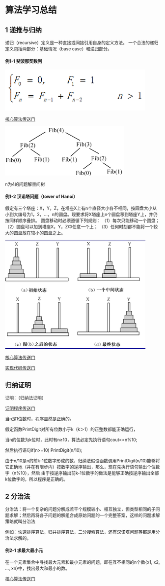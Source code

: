 # 算法学习总结

## 1 递推与归纳

递归（recursive）定义是一种直接或间接引用自身的定义方法。
一个合法的递归定义包括两部分：基础情况（base case）和递归部分。

#### 例1-1  斐波那契数列

![斐波那契额递推公式](https://github.com/littlecc1/algorithm-learning/blob/master/assets/fib_recursive.png)

[核心算法传送门](https://github.com/littlecc1/algorithm-learning/blob/master/src/fib.js)

![解空间树](https://github.com/littlecc1/algorithm-learning/blob/master/assets/fib_tree.png)

n为4的问题解空间树

#### 例1-2  汉诺塔问题（tower of Hanoi）

假定有三个塔座：X，Y，Z，在塔座X上有n个直径大小各不相同，按圆盘大小从小到大编号为1，2，…，n的圆盘。现要求将X塔座上n个圆盘移到塔座Y上，并仍按同样顺序叠排。
圆盘移动时必须遵循下列规则：
（1）每次只能移动一个圆盘；
（2）圆盘可以加到塔座X，Y，Z中任意一个上；
（3）任何时刻都不能将一个较大的圆盘放在较小的圆盘之上。

![汉诺塔](https://github.com/littlecc1/algorithm-learning/blob/master/assets/hanoi.png)

[核心算法传送门](https://github.com/littlecc1/algorithm-learning/blob/master/src/hanoiAlgorithm.js)

[实现代码传送门](https://github.com/littlecc1/algorithm-learning/blob/master/src/hanoi.js)

## 归纳证明

 证明：（归纳法证明）

[证明程序传送门](https://github.com/littlecc1/algorithm-learning/blob/master/src/toBeProve.js)

 当n是1位数时，程序显然是正确的。

 假定函数PrintDigit对所有位数小于k（k＞1）的正整数都能正确运行，

 当n的位数为k位时，此时有n≥10，算法必定先执行语句cout<<n%10;

 然后执行语句if(n>=10) PrintDigit(n/10);

 由于n/10是n的前k-1位数字形成的数，归纳法假设函数调用PrintDigit(n/10)能够将它正确地（并在有限步内）按数字的逆序输出，那么，现在先执行语句输出个位数字（n%10），然后
 由于按逆序输出前k-1位数字的做法是能够正确按逆序输出全部k位数字的，所以程序是正确的。

 ## 2 分治法

 分治法：将一个复杂的问题分解成若干个规模较小、相互独立，但类型相同的子问题求解；然后再将各子问题的解组合成原始问题的一个完整答案，这样的问题求解策略就叫分治法

 例如：快速排序算法，归并排序算法，二分搜索算法，还有汉诺塔问题等都是用分治法求解的。

 #### 例2-1 求最大最小元

 在一个元素集合中寻找最大元素和最小元素的问题，即在互不相同的n个数{x1, x2, …, xn}中，找出最大和最小的数。

 [核心算法传送门](https://github.com/littlecc1/algorithm-learning/blob/master/src/maxOrMin.js)





